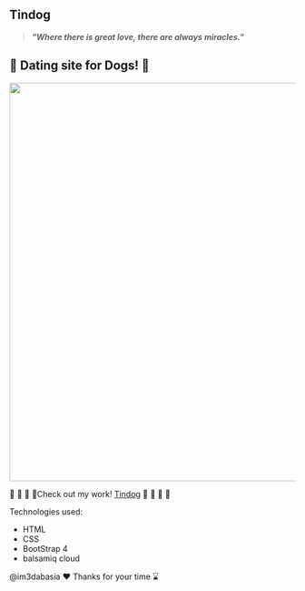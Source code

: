 ## Tindog
>***"Where there is great love, there are always miracles."***
## 	:revolving_hearts: Dating site for Dogs! :couplekiss:
<img src="https://user-images.githubusercontent.com/76681468/152573178-13a7555f-80c7-4332-8da1-41c86bc2cd9c.png" width="700">

:rose: :rose: :rose: :rose:Check out my work!  [Tindog](https://im3dabasia.github.io/tindog "Tindog's Homepage") :rose: :rose: :rose: :rose: 


Technologies used:
- HTML
- CSS
- BootStrap 4
- balsamiq cloud

@im3dabasia :heart: Thanks for your time :hourglass:

<!-- ![image](https://user-images.githubusercontent.com/76681468/152573178-13a7555f-80c7-4332-8da1-41c86bc2cd9c.png) -->

